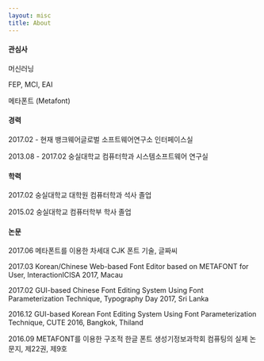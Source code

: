 ```yaml
---
layout: misc
title: About
---
```


#### 관심사
머신러닝

FEP, MCI, EAI

메타폰트 (Metafont)

#### 경력
2017.02 - 현재            뱅크웨어글로벌 소프트웨어연구소 인터페이스실

2013.08 - 2017.02 숭실대학교       컴퓨터학과 시스템소프트웨어 연구실

#### 학력
2017.02 숭실대학교 대학원 컴퓨터학과  석사 졸업

2015.02 숭실대학교           컴퓨터학부  학사 졸업

#### 논문
2017.06 메타폰트를 이용한 차세대 CJK 폰트 기술, 글짜씨

2017.03 Korean/Chinese Web-based Font Editor based on METAFONT for User, InteractionICISA 2017, Macau

2017.02 GUI-based Chinese Font Editing System Using Font Parameterization Technique, Typography Day 2017, Sri Lanka

2016.12 GUI-based Korean Font Editing System Using Font Parameterization Technique, CUTE 2016, Bangkok, Thiland

2016.09 METAFONT를 이용한 구조적 한글 폰트 생성기정보과학회 컴퓨팅의 실제 논문지, 제22권, 제9호
